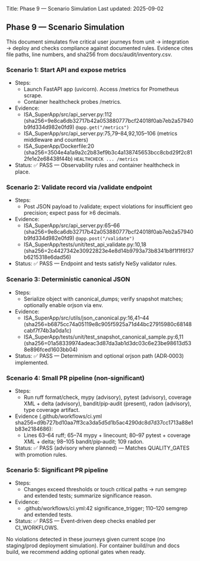 Title: Phase 9 — Scenario Simulation
Last updated: 2025-09-02
## Phase 9 — Scenario Simulation

This document simulates five critical user journeys from unit → integration → deploy and checks compliance against documented rules. Evidence cites file paths, line numbers, and sha256 from docs/audit/inventory.csv.

### Scenario 1: Start API and expose metrics
- Steps:
  - Launch FastAPI app (uvicorn). Access /metrics for Prometheus scrape.
  - Container healthcheck probes /metrics.
- Evidence:
  - ISA_SuperApp/src/api_server.py:112 (sha256=9e8ca6db32717b42a053880777bcf24018f0ab7eb2a57940b9fd334d982e0fd9) `@app.get("/metrics")`
  - ISA_SuperApp/src/api_server.py:75,79–84,92,105–106 (metrics middleware and counters)
  - ISA_SuperApp/Dockerfile:20 (sha256=3504e4a1a9a2c2b83ef9b3c4a138745653bcc8cbd29f2c812fe1e2e68438f44b) `HEALTHCHECK ... /metrics`
- Status: ✅ PASS — Observability rules and container healthcheck in place.

### Scenario 2: Validate record via /validate endpoint
- Steps:
  - Post JSON payload to /validate; expect violations for insufficient geo precision; expect pass for ≥6 decimals.
- Evidence:
  - ISA_SuperApp/src/api_server.py:65–66 (sha256=9e8ca6db32717b42a053880777bcf24018f0ab7eb2a57940b9fd334d982e0fd9) `@app.post("/validate")`
  - ISA_SuperApp/tests/unit/test_api_validate.py:10,18 (sha256=2c4427342e30922823e4e8d14b9793a73b8341b8f1f1f6f37b6215318e6dad56)
- Status: ✅ PASS — Endpoint and tests satisfy NeSy validator rules.

### Scenario 3: Deterministic canonical JSON
- Steps:
  - Serialize object with canonical_dumps; verify snapshot matches; optionally enable orjson via env.
- Evidence:
  - ISA_SuperApp/src/utils/json_canonical.py:16,41–44 (sha256=b6875cc74a05119e8c905f5925a71d44bc27915980c68148cabf7f74b3a0da1c)
  - ISA_SuperApp/tests/unit/test_snapshot_canonical_sample.py:6,11 (sha256=01a58339974adeac3d87da3ab1d3dc03c6e23be98613d538e896fced1603bb04)
- Status: ✅ PASS — Determinism and optional orjson path (ADR‑0003) implemented.

### Scenario 4: Small PR pipeline (non‑significant)
- Steps:
  - Run ruff format/check, mypy (advisory), pytest (advisory), coverage XML + delta (advisory), bandit/pip‑audit (present), radon (advisory), type coverage artifact.
- Evidence (.github/workflows/ci.yml sha256=d9b727bd10aa7ff3ca3da5d5d1b5ac4290dc8d7d37cc1713a88e1b83e2184686):
  - Lines 63–64 ruff; 65–74 mypy + linecount; 80–97 pytest + coverage XML + delta; 98–105 bandit/pip‑audit; 109 radon.
- Status: ✅ PASS (advisory where planned) — Matches QUALITY_GATES with promotion rules.

### Scenario 5: Significant PR pipeline
- Steps:
  - Changes exceed thresholds or touch critical paths → run semgrep and extended tests; summarize significance reason.
- Evidence:
  - .github/workflows/ci.yml:42 significance_trigger; 110–120 semgrep and extended tests.
- Status: ✅ PASS — Event‑driven deep checks enabled per CI_WORKFLOWS.

No violations detected in these journeys given current scope (no staging/prod deployment simulation). For container build/run and docs build, we recommend adding optional gates when ready.
